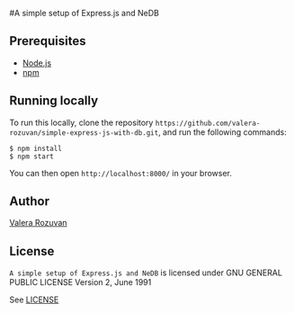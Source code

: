 #A simple setup of Express.js and NeDB

## Prerequisites

- [Node.js](https://nodejs.org/)
- [npm](https://www.npmjs.com/)

## Running locally

To run this locally, clone the repository
`https://github.com/valera-rozuvan/simple-express-js-with-db.git`, and run the
following commands:

    $ npm install
    $ npm start

You can then open `http://localhost:8000/` in your browser.

## Author

[Valera Rozuvan](http://valera.rozuvan.net/)

## License

`A simple setup of Express.js and NeDB` is licensed under GNU GENERAL PUBLIC
LICENSE Version 2, June 1991

See [LICENSE](https://github.com/valera-rozuvan/simple-express-js-with-db/blob/master/LICENSE)
